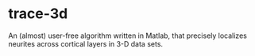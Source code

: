 # trace-3d
An (almost) user-free algorithm written in Matlab, that precisely localizes neurites across cortical layers in 3-D data sets.
